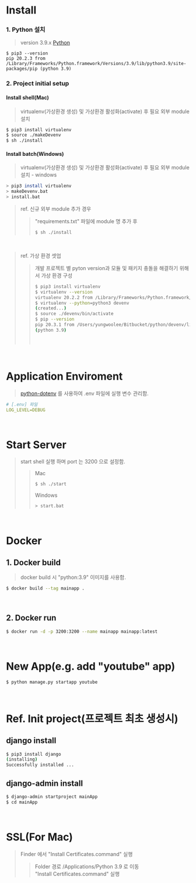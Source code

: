 # Install
### 1. Python 설치  
> version 3.9.x [Python](https://www.python.org/downloads/)
```terminal
$ pip3 --version
pip 20.2.3 from /Library/Frameworks/Python.framework/Versions/3.9/lib/python3.9/site-packages/pip (python 3.9)
```
### 2. Project initial setup
#### Install shell(Mac)
> virtualenv(가상환경 생성) 및 가상환경 활성화(activate) 후 필요 외부 module 설치
```zsh
$ pip3 install virtualenv
$ source ./makeDevenv
$ sh ./install
```
#### Install batch(Windows)
> virtualenv(가상환경 생성) 및 가상환경 활성화(activate) 후 필요 외부 module 설치 - windows
```bash
> pip3 install virtualenv
> makeDevenv.bat
> install.bat
```
> ref. 신규 외부 module 추가 경우
>> "requirements.txt" 파일에 module 명 추가 후 
>> ```zsh
>> $ sh ./install
>> ```

<br>

> ref. 가상 환경 셋업  
>> 개발 프로젝트 별 pyton version과 모듈 및 패키지 충돌을 해결하기 위해서 가상 환경 구성  
>> ```zsh
>> $ pip3 install virtualenv
>> $ virtualenv --version
>> virtualenv 20.2.2 from /Library/Frameworks/Python.framework/Versions/3.9/lib/python3.9/site-packages/virtualenv/__init__.py
>> $ virtualenv --python=python3 devenv
>> (created...)
>> $ source ./devenv/bin/activate
>> $ pip --version
>> pip 20.3.1 from /Users/yungwoolee/Bitbucket/python/devenv/lib/python3.9/site-packages/pip  
>> (python 3.9)
>> ```
>> <br>

<br>

# Application Enviroment
> [python-dotenv]('https://pypi.org/project/python-dotenv/') 를 사용하여 .env 파일에 실행 변수 관리함.
```yaml
# [.env] 파일
LOG_LEVEL=DEBUG
```

<br>

# Start Server
> start shell 실행 하며 port 는 3200 으로 설정함.
>> Mac
>> ```zsh
>> $ sh ./start
>> ```
>> Windows
>> ```bash
>> > start.bat
>> ```

<br>

# Docker
## 1. Docker build
> docker build 시 "python:3.9" 이미지를 사용함.
```zsh
$ docker build --tag mainapp . 
```

<br>

## 2. Docker run
```zsh
$ docker run -d -p 3200:3200 --name mainapp mainapp:latest
```

<br>

# New App(e.g. add "youtube" app)
```zsh
$ python manage.py startapp youtube
```

<br>

# Ref. Init project(프로젝트 최초 생성시)
## django install
```zsh
$ pip3 install django
(installing)
Successfully installed ...
```

## django-admin install
```zsh
$ django-admin startproject mainApp
$ cd mainApp
```
<br/>

# SSL(For Mac)
> Finder 에서 "Install Certificates.command" 실행
>> Folder 경로 /Applications/Python 3.9 로 이동  
>> "Install Certificates.command" 실행
